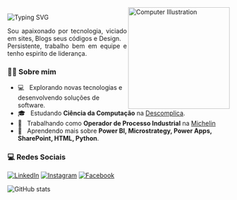 <img align="Right"  alt="Computer Illustration" height="230" src="https://raw.githubusercontent.com/MicaelliMedeiros/micaellimedeiros/master/image/computer-illustration.png">

![Typing SVG](https://readme-typing-svg.demolab.com?font=Roboto&size=21&pause=1000&color=7644CF&random=false&width=435&lines=Ol%C3%A1+%F0%9F%96%96+Me+Chamo+Alessandro+Navarro!)

<p align="justify">Sou apaixonado por tecnologia, viciado em sites, Blogs seus códigos e Design. 
<br>
Persistente, trabalho bem em equipe e tenho espirito de liderança.
</p>

### 👨‍💻 Sobre mim

- 💻 &nbsp; Explorando novas tecnologias e desenvolvendo soluções de software.
- 🎓 &nbsp; Estudando **Ciência da Computação** na <a href="https://descomplica.com.br/">Descomplica</a>.
- 💼 &nbsp; Trabalhando como **Operador de Processo Industrial** na <a href="https://www.michelin.com.br">Michelin</a>
- 🌱 &nbsp; Aprendendo mais sobre **Power BI, Microstrategy, Power Apps, SharePoint, HTML, Python**.

### 💻 Redes Sociais 
[![LinkedIn](https://img.shields.io/badge/LinkedIn-0077B5?style=for-the-badge&logo=linkedin&logoColor=white)](https://www.linkedin.com/in/alessandronavarro/)
[![Instagram](https://img.shields.io/badge/-Instagram-%23E4405F?style=for-the-badge&logo=instagram&logoColor=white)](https://www.instagram.com/sandro.3a/)
[![Facebook](https://img.shields.io/badge/Facebook-1877F2?style=for-the-badge&logo=facebook&logoColor=white)](https://www.facebook.com/sandro3a/)

![GitHub stats](https://github-readme-stats-git-masterrstaa-rickstaa.vercel.app/api?username=SandroNavarro&hide_title=true&show_icons=true&include_all_commits=false&count_private=true&line_height=25&hide=issues&bg_color=0D1117&title_color=AE8FEB&text_color=FFF&border_radius=3&border_color=0D1117&icon_color=AE8FEB&theme=jolly)
